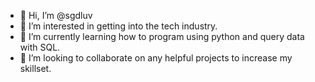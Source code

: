 - 👋 Hi, I’m @sgdluv
- 👀 I’m interested in getting into the tech industry.
- 🌱 I’m currently learning how to program using python and query data with SQL.
- 💞️ I’m looking to collaborate on any helpful projects to increase my skillset.

<!---
sgdluv/sgdluv is a ✨ special ✨ repository because its `README.md` (this file) appears on your GitHub profile.
You can click the Preview link to take a look at your changes.
--->
